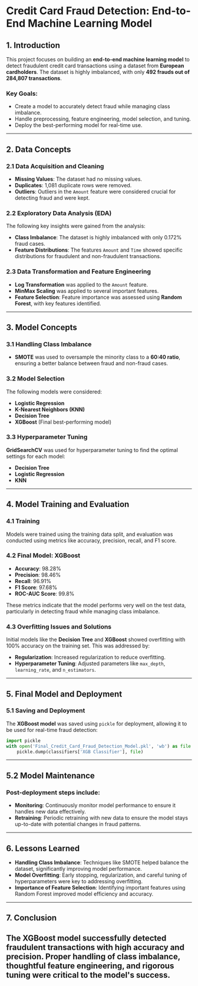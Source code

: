 # Credit Card Fraud Detection: End-to-End Machine Learning Model

## 1. Introduction
This project focuses on building an **end-to-end machine learning model** to detect fraudulent credit card transactions using a dataset from **European cardholders**. The dataset is highly imbalanced, with only **492 frauds out of 284,807 transactions**.

### Key Goals:
* Create a model to accurately detect fraud while managing class imbalance.
* Handle preprocessing, feature engineering, model selection, and tuning.
* Deploy the best-performing model for real-time use.

---

## 2. Data Concepts

### 2.1 Data Acquisition and Cleaning
* **Missing Values**: The dataset had no missing values.
* **Duplicates**: 1,081 duplicate rows were removed.
* **Outliers**: Outliers in the `Amount` feature were considered crucial for detecting fraud and were kept.

### 2.2 Exploratory Data Analysis (EDA)
The following key insights were gained from the analysis:
* **Class Imbalance**: The dataset is highly imbalanced with only 0.172% fraud cases.
* **Feature Distributions**: The features `Amount` and `Time` showed specific distributions for fraudulent and non-fraudulent transactions.

### 2.3 Data Transformation and Feature Engineering
* **Log Transformation** was applied to the `Amount` feature.
* **MinMax Scaling** was applied to several important features.
* **Feature Selection**: Feature importance was assessed using **Random Forest**, with key features identified.

---

## 3. Model Concepts

### 3.1 Handling Class Imbalance
* **SMOTE** was used to oversample the minority class to a **60:40 ratio**, ensuring a better balance between fraud and non-fraud cases.

### 3.2 Model Selection
The following models were considered:
* **Logistic Regression**
* **K-Nearest Neighbors (KNN)**
* **Decision Tree**
* **XGBoost** (Final best-performing model)

### 3.3 Hyperparameter Tuning
**GridSearchCV** was used for hyperparameter tuning to find the optimal settings for each model:
* **Decision Tree**
* **Logistic Regression**
* **KNN**

---

## 4. Model Training and Evaluation

### 4.1 Training
Models were trained using the training data split, and evaluation was conducted using metrics like accuracy, precision, recall, and F1 score.

### 4.2 Final Model: XGBoost
* **Accuracy**: 98.28%
* **Precision**: 98.46%
* **Recall**: 96.91%
* **F1 Score**: 97.68%
* **ROC-AUC Score**: 99.8%

These metrics indicate that the model performs very well on the test data, particularly in detecting fraud while managing class imbalance.

### 4.3 Overfitting Issues and Solutions
Initial models like the **Decision Tree** and **XGBoost** showed overfitting with 100% accuracy on the training set. This was addressed by:
* **Regularization**: Increased regularization to reduce overfitting.
* **Hyperparameter Tuning**: Adjusted parameters like `max_depth`, `learning_rate`, and `n_estimators`.

---

## 5. Final Model and Deployment

### 5.1 Saving and Deployment
The **XGBoost model** was saved using `pickle` for deployment, allowing it to be used for real-time fraud detection:
```python
import pickle
with open('Final_Credit_Card_Fraud_Detection_Model.pkl', 'wb') as file:
    pickle.dump(classifiers['XGB Classifier'], file)
```
---

## 5.2 Model Maintenance

### Post-deployment steps include:
   * **Monitoring**: Continuously monitor model performance to ensure it handles new data effectively.
   * **Retraining**: Periodic retraining with new data to ensure the model stays up-to-date with potential changes in fraud patterns.

---

## 6. Lessons Learned

  * **Handling Class Imbalance**: Techniques like SMOTE helped balance the dataset, significantly improving model performance.
  * **Model Overfitting**: Early stopping, regularization, and careful tuning of hyperparameters were key to addressing overfitting.
  * **Importance of Feature Selection**: Identifying important features using Random Forest improved model efficiency and accuracy.

---

## 7. Conclusion

## The XGBoost model successfully detected fraudulent transactions with high accuracy and precision. Proper handling of class imbalance, thoughtful feature engineering, and rigorous tuning were critical to the model's success.
